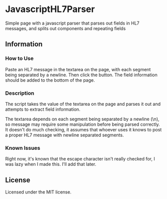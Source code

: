 # JavascriptHL7Parser

Simple page with a javascript parser that parses out fields in HL7 messages, and splits out components and repeating fields

## Information

### How to Use

Paste an HL7 message in the textarea on the page, with each segment being separated by a newline. Then click the button. The field information should be added to the bottom of the page.

### Description

The script takes the value of the textarea on the page and parses it out and attempts to extract field information.

The textarea depends on each segment being separated by a newline (\n), so message may require some manipulation before being parsed correctly. It doesn't do much checking, it assumes that whoever uses it knows to post a proper HL7 message with newline separated segments.

### Known Issues

Right now, it's known that the escape character isn't really checked for, I was lazy when I made this. I'll add that later.

## License

Licensed under the MIT license.
